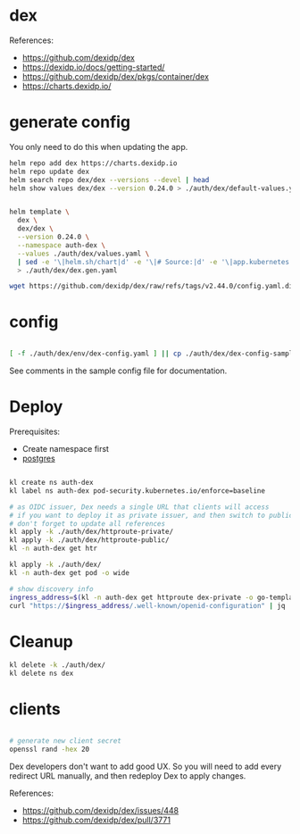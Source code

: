 
# dex

References:
- https://github.com/dexidp/dex
- https://dexidp.io/docs/getting-started/
- https://github.com/dexidp/dex/pkgs/container/dex
- https://charts.dexidp.io/

# generate config

You only need to do this when updating the app.

```bash
helm repo add dex https://charts.dexidp.io
helm repo update dex
helm search repo dex/dex --versions --devel | head
helm show values dex/dex --version 0.24.0 > ./auth/dex/default-values.yaml
```

```bash

helm template \
  dex \
  dex/dex \
  --version 0.24.0 \
  --namespace auth-dex \
  --values ./auth/dex/values.yaml \
  | sed -e '\|helm.sh/chart|d' -e '\|# Source:|d' -e '\|app.kubernetes.io/managed-by|d' -e '\|app.kubernetes.io/part-of|d' -e '\|app.kubernetes.io/version|d' \
  > ./auth/dex/dex.gen.yaml

wget https://github.com/dexidp/dex/raw/refs/tags/v2.44.0/config.yaml.dist -O ./auth/dex/dex-config-sample.yaml

```

# config

```bash

[ -f ./auth/dex/env/dex-config.yaml ] || cp ./auth/dex/dex-config-sample.yaml ./auth/dex/env/dex-config.yaml

```

See comments in the sample config file for documentation.

# Deploy

Prerequisites:
- Create namespace first
- [postgres](./postgres-cnpg/readme.md)

```bash

kl create ns auth-dex
kl label ns auth-dex pod-security.kubernetes.io/enforce=baseline

# as OIDC issuer, Dex needs a single URL that clients will access
# if you want to deploy it as private issuer, and then switch to public,
# don't forget to update all references
kl apply -k ./auth/dex/httproute-private/
kl apply -k ./auth/dex/httproute-public/
kl -n auth-dex get htr

kl apply -k ./auth/dex/
kl -n auth-dex get pod -o wide

# show discovery info
ingress_address=$(kl -n auth-dex get httproute dex-private -o go-template --template "{{ (index .spec.hostnames 0)}}")
curl "https://$ingress_address/.well-known/openid-configuration" | jq

```

# Cleanup

```bash
kl delete -k ./auth/dex/
kl delete ns dex
```

# clients

```bash

# generate new client secret
openssl rand -hex 20

```

Dex developers don't want to add good UX.
So you will need to add every redirect URL manually,
and then redeploy Dex to apply changes.

References:
- https://github.com/dexidp/dex/issues/448
- https://github.com/dexidp/dex/pull/3771
